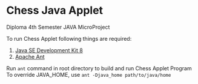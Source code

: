 # Chess Java Applet
Diploma 4th Semester JAVA MicroProject

To run Chess Applet following things are required:
1. [Java SE Development Kit 8](https://www.oracle.com/in/java/technologies/javase/javase-jdk8-downloads.html)
2. [Apache Ant](https://ant.apache.org/bindownload.cgi)    

Run `ant` command in root directory to build and run Chess Applet Program
To override JAVA_HOME, use `ant -Djava_home path/to/java/home` 
